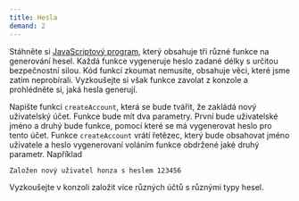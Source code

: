 ```yaml
---
title: Hesla
demand: 2
---
```


Stáhněte si [JavaScriptový program](assets/hesla-zadani.zip), který obsahuje tři různé funkce na generování hesel. Každá funkce vygeneruje heslo zadané délky s určitou bezpečnostní silou. Kód funkcí zkoumat nemusíte, obsahuje věci, které jsme zatím neprobírali. Vyzkoušejte si však funkce zavolat z konzole a prohlédněte si, jaká hesla generují.

Napište funkci `createAccount`, která se bude tvářit, že zakládá nový uživatelský účet. Funkce bude mít dva parametry. První bude uživatelské jméno a druhý bude funkce, pomocí které se má vygenerovat heslo pro tento účet. Funkce `createAccount` vrátí řetězec, který bude obsahovat jméno uživatele a heslo vygenerovaní voláním funkce obdržené jaké druhý parametr. Například

```
Založen nový uživatel honza s heslem 123456
```

Vyzkoušejte v konzoli založit více různých účtů s různými typy hesel.
